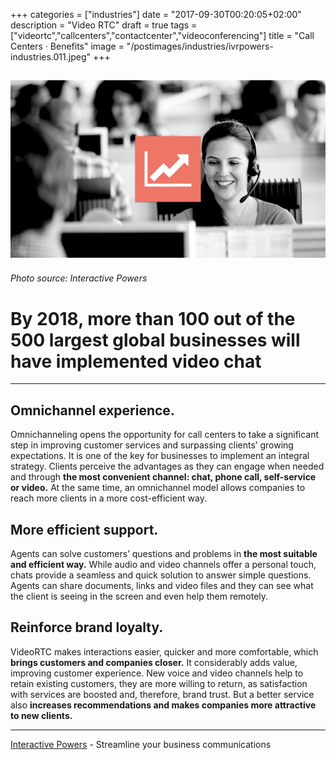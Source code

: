 +++
categories = ["industries"]
date = "2017-09-30T00:20:05+02:00"
description = "Video RTC"
draft = true
tags = ["videortc","callcenters","contactcenter","videoconferencing"]
title = "Call Centers · Benefits"
image = "/postimages/industries/ivrpowers-industries.011.jpeg"
+++

![girl in a call center](/postimages/industries/ivrpowers-industries.011.jpeg)
-----------
###### Photo source: Interactive Powers


#	By 2018, more than 100 out of the 500 largest global businesses will have implemented video chat

---

##	Omnichannel experience.

Omnichanneling opens the opportunity for call centers to take a significant step in improving customer services and surpassing clients’ growing expectations. It is one of the key for businesses to implement an integral strategy. Clients perceive the advantages as they can engage when needed and through **the most convenient channel: chat, phone call, self-service or video.** At the same time, an omnichannel model allows companies to reach more clients in a more cost-efficient way.


##	More efficient support.

Agents can solve customers’ questions and problems in **the most suitable and efficient way.** While audio and video channels offer a personal touch, chats provide a seamless and quick solution to answer simple questions. Agents can share documents, links and video files and they can see what the client is seeing in the screen and even help them remotely.

 
##	Reinforce brand loyalty.

VideoRTC makes interactions easier, quicker and more comfortable, which **brings customers and companies closer.** It considerably adds value, improving customer experience. New voice and video channels help to retain existing customers, they are more willing to return, as satisfaction with services are boosted and, therefore, brand trust. But a better service also **increases recommendations and makes companies more attractive to new clients.**


---
[Interactive Powers](http://www.ivrpowers.com/) - Streamline your business communications

